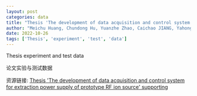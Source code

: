 ```yaml
---
layout: post
categories: data
title: "Thesis 'The development of data acquisition and control system for extraction power supply of prototype RF ion source' supporting"
author: "Meichu Huang, Chundong Hu, Yuanzhe Zhao, Caichao JIANG, Yahong Xie, Shiyong Chen, Qinglong Cui"
date: 2022-10-26
tags: ['Thesis', 'experiment', 'test', 'data']
---
```


Thesis experiment and test data

论文实验与测试数据

资源链接: [Thesis 'The development of data acquisition and control system for extraction power supply of prototype RF ion source' supporting](https://doi.org/10.57760/sciencedb.04794)
